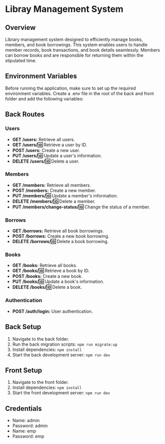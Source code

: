 # Libray Management System

## Overview

Library management system designed to efficiently manage books, members, and book borrowings. This system enables users to handle member records, book transactions, and book details seamlessly. Members can borrow books and are responsible for returning them within the stipulated time.

## Environment Variables

Before running the application, make sure to set up the required environment variables. Create a .env file in the root of the back and front folder and add the following variables:

## Back Routes

### Users

- **GET /users:** Retrieve all users.
- **GET /users/:id:** Retrieve a user by ID.
- **POST /users:** Create a new user.
- **PUT /users/:id:** Update a user's information.
- **DELETE /users/:id:** Delete a user.

### Members

- **GET /members:** Retrieve all members.
- **POST /members:** Create a new member.
- **PUT /members/:id:** Update a member's information.
- **DELETE /members/:id:** Delete a member.
- **PUT /members/change-status/:id:** Change the status of a member.

### Borrows

- **GET /borrows:** Retrieve all book borrowings.
- **POST /borrows:** Create a new book borrowing.
- **DELETE /borrows/:id:** Delete a book borrowing.

### Books

- **GET /books:** Retrieve all books.
- **GET /books/:id:** Retrieve a book by ID.
- **POST /books:** Create a new book.
- **PUT /books/:id:** Update a book's information.
- **DELETE /books/:id:** Delete a book.

### Authentication

- **POST /auth/login:** User authentication.

## Back Setup

1. Navigate to the back folder.
2. Run the back migration scripts: `npm run migrate:up`
3. Install dependencies: `npm install`
4. Start the back development server: `npm run dev`

## Front Setup

1. Navigate to the front folder.
2. Install dependencies: `npm install`
3. Start the front development server: `npm run dev`

## Credentials

- Name: admin
- Password: admin
- Name: emp
- Password: emp
